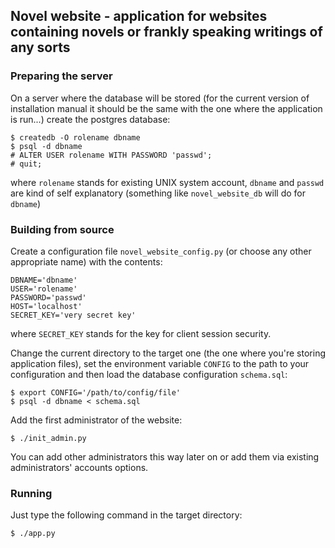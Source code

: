 ## Novel website - application for websites containing novels or frankly speaking writings of any sorts

### Preparing the server
On a server where the database will be stored (for the current version of installation manual it should be the same with the one where the application is run...) create the postgres database:
```
$ createdb -O rolename dbname
$ psql -d dbname
# ALTER USER rolename WITH PASSWORD 'passwd';
# quit;
```
where `rolename` stands for existing UNIX system account, `dbname` and `passwd` are kind of self explanatory (something like `novel_website_db` will do for `dbname`)

### Building from source
Create a configuration file `novel_website_config.py` (or choose any other appropriate name) with the contents:
```
DBNAME='dbname'
USER='rolename'
PASSWORD='passwd'
HOST='localhost'
SECRET_KEY='very secret key'
```
where `SECRET_KEY` stands for the key for client session security.

Change the current directory to the target one (the one where you're storing application files), set the environment variable `CONFIG` to the path to your configuration and then load the database configuration `schema.sql`:
```
$ export CONFIG='/path/to/config/file'
$ psql -d dbname < schema.sql
```

Add the first administrator of the website:
```
$ ./init_admin.py
```

You can add other administrators this way later on
or add them via existing administrators' accounts options.

### Running
Just type the following command in the target directory:
```
$ ./app.py
```
